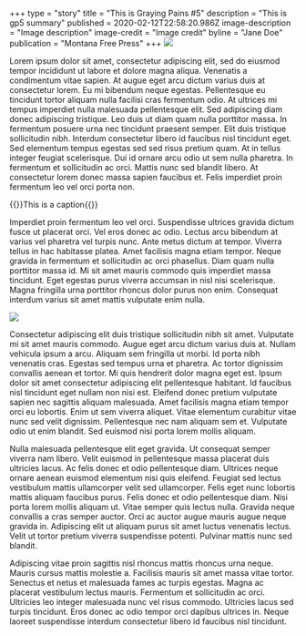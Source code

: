 +++
type = "story"
title = "This is Graying Pains #5"
description = "This is gp5 summary"
published = 2020-02-12T22:58:20.986Z
image-description = "Image description"
image-credit = "Image credit"
byline = "Jane Doe"
publication = "Montana Free Press"
+++
![](/img/uploads/grass.jpeg)

Lorem ipsum dolor sit amet, consectetur adipiscing elit, sed do eiusmod tempor incididunt ut labore et dolore magna aliqua. Venenatis a condimentum vitae sapien. At augue eget arcu dictum varius duis at consectetur lorem. Eu mi bibendum neque egestas. Pellentesque eu tincidunt tortor aliquam nulla facilisi cras fermentum odio. At ultrices mi tempus imperdiet nulla malesuada pellentesque elit. Sed adipiscing diam donec adipiscing tristique. Leo duis ut diam quam nulla porttitor massa. In fermentum posuere urna nec tincidunt praesent semper. Elit duis tristique sollicitudin nibh. Interdum consectetur libero id faucibus nisl tincidunt eget. Sed elementum tempus egestas sed sed risus pretium quam. At in tellus integer feugiat scelerisque. Dui id ornare arcu odio ut sem nulla pharetra. In fermentum et sollicitudin ac orci. Mattis nunc sed blandit libero. At consectetur lorem donec massa sapien faucibus et. Felis imperdiet proin fermentum leo vel orci porta non.

{{<pym src="https://apps.montanafreepress.org/graphics/201802-death-penalty-bill-history/" id="0">}}This is a caption{{</pym>}}

Imperdiet proin fermentum leo vel orci. Suspendisse ultrices gravida dictum fusce ut placerat orci. Vel eros donec ac odio. Lectus arcu bibendum at varius vel pharetra vel turpis nunc. Ante metus dictum at tempor. Viverra tellus in hac habitasse platea. Amet facilisis magna etiam tempor. Neque gravida in fermentum et sollicitudin ac orci phasellus. Diam quam nulla porttitor massa id. Mi sit amet mauris commodo quis imperdiet massa tincidunt. Eget egestas purus viverra accumsan in nisl nisi scelerisque. Magna fringilla urna porttitor rhoncus dolor purus non enim. Consequat interdum varius sit amet mattis vulputate enim nulla.

![](/img/uploads/grass.jpeg)

Consectetur adipiscing elit duis tristique sollicitudin nibh sit amet. Vulputate mi sit amet mauris commodo. Augue eget arcu dictum varius duis at. Nullam vehicula ipsum a arcu. Aliquam sem fringilla ut morbi. Id porta nibh venenatis cras. Egestas sed tempus urna et pharetra. Ac tortor dignissim convallis aenean et tortor. Mi quis hendrerit dolor magna eget est. Ipsum dolor sit amet consectetur adipiscing elit pellentesque habitant. Id faucibus nisl tincidunt eget nullam non nisi est. Eleifend donec pretium vulputate sapien nec sagittis aliquam malesuada. Amet facilisis magna etiam tempor orci eu lobortis. Enim ut sem viverra aliquet. Vitae elementum curabitur vitae nunc sed velit dignissim. Pellentesque nec nam aliquam sem et. Vulputate odio ut enim blandit. Sed euismod nisi porta lorem mollis aliquam.

Nulla malesuada pellentesque elit eget gravida. Ut consequat semper viverra nam libero. Velit euismod in pellentesque massa placerat duis ultricies lacus. Ac felis donec et odio pellentesque diam. Ultrices neque ornare aenean euismod elementum nisi quis eleifend. Feugiat sed lectus vestibulum mattis ullamcorper velit sed ullamcorper. Felis eget nunc lobortis mattis aliquam faucibus purus. Felis donec et odio pellentesque diam. Nisi porta lorem mollis aliquam ut. Vitae semper quis lectus nulla. Gravida neque convallis a cras semper auctor. Orci ac auctor augue mauris augue neque gravida in. Adipiscing elit ut aliquam purus sit amet luctus venenatis lectus. Velit ut tortor pretium viverra suspendisse potenti. Pulvinar mattis nunc sed blandit.

Adipiscing vitae proin sagittis nisl rhoncus mattis rhoncus urna neque. Mauris cursus mattis molestie a. Facilisis mauris sit amet massa vitae tortor. Senectus et netus et malesuada fames ac turpis egestas. Magna ac placerat vestibulum lectus mauris. Fermentum et sollicitudin ac orci. Ultricies leo integer malesuada nunc vel risus commodo. Ultricies lacus sed turpis tincidunt. Eros donec ac odio tempor orci dapibus ultrices in. Neque laoreet suspendisse interdum consectetur libero id faucibus nisl tincidunt.
